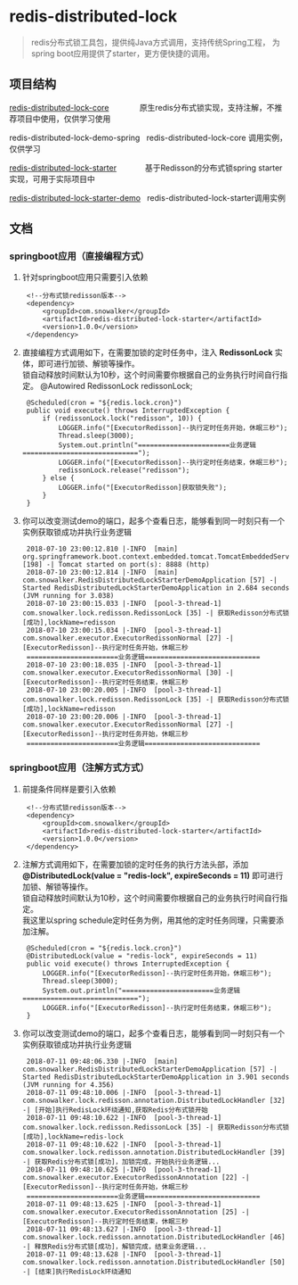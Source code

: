 # redis-distributed-lock
> redis分布式锁工具包，提供纯Java方式调用，支持传统Spring工程，
> 为spring boot应用提供了starter，更方便快捷的调用。
## 项目结构
        
[redis-distributed-lock-core](http://wuwenliang.net/2018/07/08/%E5%88%86%E5%B8%83%E5%BC%8F%E9%94%81%E7%9A%84%E5%A4%9A%E7%A7%8D%E5%AE%9E%E7%8E%B0/) &nbsp;&nbsp;&nbsp;&nbsp;&nbsp;&nbsp;&nbsp;&nbsp;&nbsp;&nbsp;&nbsp;&nbsp;             原生redis分布式锁实现，支持注解，不推荐项目中使用，仅供学习使用

redis-distributed-lock-demo-spring &nbsp;      redis-distributed-lock-core 调用实例，仅供学习

[redis-distributed-lock-starter](./redis-distributed-lock-starter/readme.md) &nbsp;&nbsp;&nbsp;&nbsp;&nbsp;&nbsp;&nbsp;&nbsp;&nbsp;&nbsp;&nbsp;          基于Redisson的分布式锁spring starter实现，可用于实际项目中

[redis-distributed-lock-starter-demo](./redis-distributed-lock-starter-demo/readme.md) &nbsp;     redis-distributed-lock-starter调用实例
 
## 文档
### springboot应用（直接编程方式）
1. 针对springboot应用只需要引入依赖

        <!--分布式锁redisson版本-->
        <dependency>
        	<groupId>com.snowalker</groupId>
        	<artifactId>redis-distributed-lock-starter</artifactId>
        	<version>1.0.0</version>
        </dependency>
2. 直接编程方式调用如下，在需要加锁的定时任务中，注入 **RedissonLock** 实体，即可进行加锁、解锁等操作。
<br/>锁自动释放时间默认为10秒，这个时间需要你根据自己的业务执行时间自行指定。
        @Autowired
        RedissonLock redissonLock;
        
        @Scheduled(cron = "${redis.lock.cron}")
        public void execute() throws InterruptedException {
            if (redissonLock.lock("redisson", 10)) {
                LOGGER.info("[ExecutorRedisson]--执行定时任务开始，休眠三秒");
                Thread.sleep(3000);
                System.out.println("=======================业务逻辑=============================");
                LOGGER.info("[ExecutorRedisson]--执行定时任务结束，休眠三秒");
                redissonLock.release("redisson");
            } else {
                LOGGER.info("[ExecutorRedisson]获取锁失败");
            }
        }
       
3. 你可以改变测试demo的端口，起多个查看日志，能够看到同一时刻只有一个实例获取锁成功并执行业务逻辑

        2018-07-10 23:00:12.810 |-INFO  [main] org.springframework.boot.context.embedded.tomcat.TomcatEmbeddedServletContainer [198] -| Tomcat started on port(s): 8888 (http)
        2018-07-10 23:00:12.814 |-INFO  [main] com.snowalker.RedisDistributedLockStarterDemoApplication [57] -| Started RedisDistributedLockStarterDemoApplication in 2.684 seconds (JVM running for 3.038)
        2018-07-10 23:00:15.033 |-INFO  [pool-3-thread-1] com.snowalker.lock.redisson.RedissonLock [35] -| 获取Redisson分布式锁[成功],lockName=redisson
        2018-07-10 23:00:15.034 |-INFO  [pool-3-thread-1] com.snowalker.executor.ExecutorRedissonNormal [27] -| [ExecutorRedisson]--执行定时任务开始，休眠三秒
        =======================业务逻辑=============================
        2018-07-10 23:00:18.035 |-INFO  [pool-3-thread-1] com.snowalker.executor.ExecutorRedissonNormal [30] -| [ExecutorRedisson]--执行定时任务结束，休眠三秒
        2018-07-10 23:00:20.005 |-INFO  [pool-3-thread-1] com.snowalker.lock.redisson.RedissonLock [35] -| 获取Redisson分布式锁[成功],lockName=redisson
        2018-07-10 23:00:20.006 |-INFO  [pool-3-thread-1] com.snowalker.executor.ExecutorRedissonNormal [27] -| [ExecutorRedisson]--执行定时任务开始，休眠三秒
        =======================业务逻辑============================= 
### springboot应用（注解方式方式）
1. 前提条件同样是要引入依赖

        <!--分布式锁redisson版本-->
        <dependency>
        	<groupId>com.snowalker</groupId>
        	<artifactId>redis-distributed-lock-starter</artifactId>
        	<version>1.0.0</version>
        </dependency>
2. 注解方式调用如下，在需要加锁的定时任务的执行方法头部，添加 **@DistributedLock(value = "redis-lock", expireSeconds = 11)**
即可进行加锁、解锁等操作。<br/>锁自动释放时间默认为10秒，这个时间需要你根据自己的业务执行时间自行指定。
<br/>我这里以spring schedule定时任务为例，用其他的定时任务同理，只需要添加注解。

        @Scheduled(cron = "${redis.lock.cron}")
        @DistributedLock(value = "redis-lock", expireSeconds = 11)
        public void execute() throws InterruptedException {
            LOGGER.info("[ExecutorRedisson]--执行定时任务开始，休眠三秒");
            Thread.sleep(3000);
            System.out.println("=======================业务逻辑=============================");
            LOGGER.info("[ExecutorRedisson]--执行定时任务结束，休眠三秒");
        }
       
3. 你可以改变测试demo的端口，起多个查看日志，能够看到同一时刻只有一个实例获取锁成功并执行业务逻辑

        2018-07-11 09:48:06.330 |-INFO  [main] com.snowalker.RedisDistributedLockStarterDemoApplication [57] -| Started RedisDistributedLockStarterDemoApplication in 3.901 seconds (JVM running for 4.356)
        2018-07-11 09:48:10.006 |-INFO  [pool-3-thread-1] com.snowalker.lock.redisson.annotation.DistributedLockHandler [32] -| [开始]执行RedisLock环绕通知,获取Redis分布式锁开始
        2018-07-11 09:48:10.622 |-INFO  [pool-3-thread-1] com.snowalker.lock.redisson.RedissonLock [35] -| 获取Redisson分布式锁[成功],lockName=redis-lock
        2018-07-11 09:48:10.622 |-INFO  [pool-3-thread-1] com.snowalker.lock.redisson.annotation.DistributedLockHandler [39] -| 获取Redis分布式锁[成功]，加锁完成，开始执行业务逻辑...
        2018-07-11 09:48:10.625 |-INFO  [pool-3-thread-1] com.snowalker.executor.ExecutorRedissonAnnotation [22] -| [ExecutorRedisson]--执行定时任务开始，休眠三秒
        =======================业务逻辑=============================
        2018-07-11 09:48:13.625 |-INFO  [pool-3-thread-1] com.snowalker.executor.ExecutorRedissonAnnotation [25] -| [ExecutorRedisson]--执行定时任务结束，休眠三秒
        2018-07-11 09:48:13.627 |-INFO  [pool-3-thread-1] com.snowalker.lock.redisson.annotation.DistributedLockHandler [46] -| 释放Redis分布式锁[成功]，解锁完成，结束业务逻辑...
        2018-07-11 09:48:13.628 |-INFO  [pool-3-thread-1] com.snowalker.lock.redisson.annotation.DistributedLockHandler [50] -| [结束]执行RedisLock环绕通知
